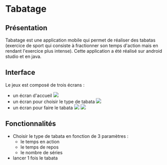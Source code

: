 # Tabatage

## Présentation
Tabatage est une application mobile qui permet de réaliser des tabatas (exercice de sport qui consiste à fractionner son temps d'action mais en rendant l'exercice plus intense). Cette application a été réalisé sur android studio et en java.

## Interface
Le jeux est composé de trois écrans :
- un écran d'accueil 
![](ScreenShot/FragmentHome.png)
- un écran pour choisir le type de tabata
![](ScreenShot/FragmentChoice.png)
- un écran pour faire le tabata
![](ScreenShot/FragmentActionWait.png)
![](ScreenShot/FragmentActionOn.png)


## Fonctionnalités
- Choisir le type de tabata en fonction de 3 paramètres :
    - le temps en action
    - le temps de repos
    - le nombre de séries
- lancer 1 fois le tabata
